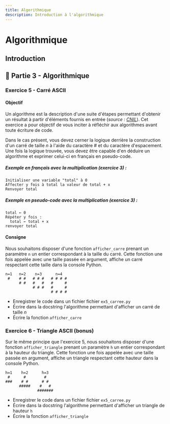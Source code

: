 ```yaml
---
title: Algorithmique
description: Introduction à l'algorithmique
---
```


# Algorithmique

## Introduction



## 🧠 Partie 3 - Algorithmique

### Exercice 5 - Carré ASCII

#### Objectif
Un algorithme est la description d'une suite d'étapes permettant d'obtenir un résultat à partir d'éléments fournis en entrée (*source : [CNIL](https://www.cnil.fr/fr/definition/algorithme)*).
Cet exercice a pour objectif de vous inciter à réfléchir aux algorithmes avant toute écriture de code.

Dans le cas présent, vous devez cerner la logique derrière la construction d'un carré de taille *n* à l'aide du caractère # et du caractère d'espacement.
Une fois la logique trouvée, vous devez être capable d'en déduire un algorithme et exprimer celui-ci en français en pseudo-code.

##### Exemple en français avec la multiplication (exercice 3) :
```
Initialiser une variable "total" à 0
Affecter y fois à total la valeur de total + x
Renvoyer total
```

##### Exemple en pseudo-code avec la multiplication (exercice 3) :
```
total ← 0
Répéter y fois :
  total ← total + x
renvoyer total
```

#### Consigne
Nous souhaitons disposer d'une fonction `afficher_carre` prenant un paramètre `n` un entier correspondant à la taille du carré.
Cette fonction une fois appelée avec une taille passée en argument, affiche un carré respectant cette taille dans la console Python.

```text
n=1   n=2    n=3      n=4
 #    # #   # # #   # # # #
      # #   #   #   #     #
            # # #   #     #
                    # # # #
```

- Enregistrer le code dans un fichier fichier `ex5_carree.py`
- Écrire dans la docstring l'algorithme permettant d'afficher un carré de taille $n$
- Écrire la fonction `afficher_carre`

### Exercice 6 - Triangle ASCII (bonus)

Sur le même principe que l'exercice 5, nous souhaitons disposer d'une fonction `afficher_triangle` prenant un paramètre `h` un entier correspondant à la hauteur du triangle.
Cette fonction une fois appelée avec une taille passée en argument, affiche un triangle respectant cette hauteur dans la console Python.

```text
h=1    h=2      h=3
 #      #        #
###    # #      # #
      #####    #   #
              #######
```

- Enregistrer le code dans un fichier fichier `ex5_carree.py`
- Écrire dans la docstring l'algorithme permettant d'afficher un triangle de hauteur `h`
- Écrire la fonction `afficher_triangle`